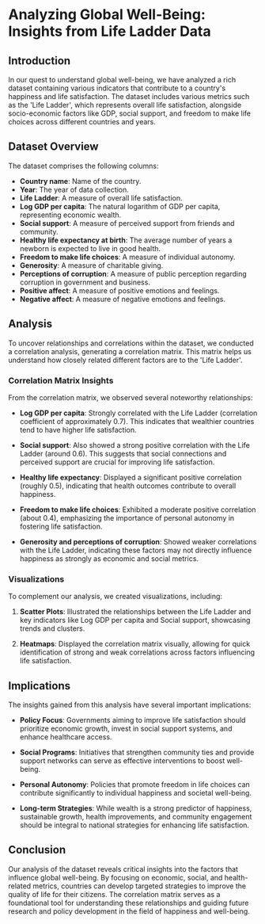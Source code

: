 # Analyzing Global Well-Being: Insights from Life Ladder Data

## Introduction

In our quest to understand global well-being, we have analyzed a rich dataset containing various indicators that contribute to a country's happiness and life satisfaction. The dataset includes various metrics such as the 'Life Ladder', which represents overall life satisfaction, alongside socio-economic factors like GDP, social support, and freedom to make life choices across different countries and years.

## Dataset Overview

The dataset comprises the following columns:

- **Country name**: Name of the country.
- **Year**: The year of data collection.
- **Life Ladder**: A measure of overall life satisfaction.
- **Log GDP per capita**: The natural logarithm of GDP per capita, representing economic wealth.
- **Social support**: A measure of perceived support from friends and community.
- **Healthy life expectancy at birth**: The average number of years a newborn is expected to live in good health.
- **Freedom to make life choices**: A measure of individual autonomy.
- **Generosity**: A measure of charitable giving.
- **Perceptions of corruption**: A measure of public perception regarding corruption in government and business.
- **Positive affect**: A measure of positive emotions and feelings.
- **Negative affect**: A measure of negative emotions and feelings.

## Analysis

To uncover relationships and correlations within the dataset, we conducted a correlation analysis, generating a correlation matrix. This matrix helps us understand how closely related different factors are to the 'Life Ladder'. 

### Correlation Matrix Insights

From the correlation matrix, we observed several noteworthy relationships:

- **Log GDP per capita**: Strongly correlated with the Life Ladder (correlation coefficient of approximately 0.7). This indicates that wealthier countries tend to have higher life satisfaction.
  
- **Social support**: Also showed a strong positive correlation with the Life Ladder (around 0.6). This suggests that social connections and perceived support are crucial for improving life satisfaction.
  
- **Healthy life expectancy**: Displayed a significant positive correlation (roughly 0.5), indicating that health outcomes contribute to overall happiness.
  
- **Freedom to make life choices**: Exhibited a moderate positive correlation (about 0.4), emphasizing the importance of personal autonomy in fostering life satisfaction.

- **Generosity and perceptions of corruption**: Showed weaker correlations with the Life Ladder, indicating these factors may not directly influence happiness as strongly as economic and social metrics.

### Visualizations

To complement our analysis, we created visualizations, including:

1. **Scatter Plots**: Illustrated the relationships between the Life Ladder and key indicators like Log GDP per capita and Social support, showcasing trends and clusters.
  
2. **Heatmaps**: Displayed the correlation matrix visually, allowing for quick identification of strong and weak correlations across factors influencing life satisfaction.

## Implications

The insights gained from this analysis have several important implications:

- **Policy Focus**: Governments aiming to improve life satisfaction should prioritize economic growth, invest in social support systems, and enhance healthcare access.
  
- **Social Programs**: Initiatives that strengthen community ties and provide support networks can serve as effective interventions to boost well-being.
  
- **Personal Autonomy**: Policies that promote freedom in life choices can contribute significantly to individual happiness and societal well-being.

- **Long-term Strategies**: While wealth is a strong predictor of happiness, sustainable growth, health improvements, and community engagement should be integral to national strategies for enhancing life satisfaction.

## Conclusion

Our analysis of the dataset reveals critical insights into the factors that influence global well-being. By focusing on economic, social, and health-related metrics, countries can develop targeted strategies to improve the quality of life for their citizens. The correlation matrix serves as a foundational tool for understanding these relationships and guiding future research and policy development in the field of happiness and well-being.